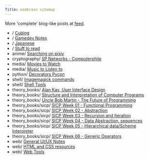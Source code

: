 ```yaml
---
Title: exobrain sitemap
---
```


More 'complete' blog-like posts at [feed](/feed).

* / [Cubing](/cubing/)
* / [Gamedev Notes](/gamedev/)
* / [Japanese](/japanese/)
* / [Stuff to read](/to_read/)
* anime/ [Searching on pixiv](/anime/pixiv/)
* cryptography/ [SP Networks - Computerphile](/cryptography/sp_networks/)
* media/ [Movies to Watch](/media/to_watch/)
* media/ [Music to Listen to](/media/to_listen_to/)
* python/ [Decorators Pycon](/python/decorators/)
* shell/ [Imagemagick commands](/shell/imagemagick/)
* shell/ [Shell Tools](/shell/tools/)
* theory_books/ [Alan Kay, User Interface Design](/theory_books/alan_kay_user_interface/)
* theory_books/ [Structure and Interpretation of Computer Programs](/theory_books/sicp/)
* theory_books/ [Uncle Bob Martin - The Future of Programming](/theory_books/future_of_programming/)
* theory_books/sicp/ [SICP Week 01 - Functional Programming](/theory_books/sicp/01/)
* theory_books/sicp/ [SICP Week 02 - Abstraction](/theory_books/sicp/02/)
* theory_books/sicp/ [SICP Week 03 - Recursion and Iteration](/theory_books/sicp/03/)
* theory_books/sicp/ [SICP Week 04 - Data Abstraction, sequences](/theory_books/sicp/04/)
* theory_books/sicp/ [SICP Week 05 - Hierarchical data/Scheme Interpreter](/theory_books/sicp/05/)
* theory_books/sicp/ [SICP Week 06 - Generic Operators](/theory_books/sicp/06/)
* web/ [General UI/UX Notes](/web/ui_ux/)
* web/ [HTML and CSS resources](/web/html_resources/)
* web/ [Web Tools](/web/tools/)
